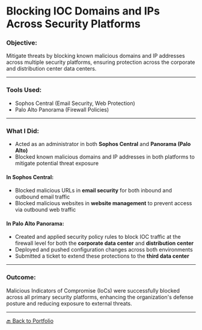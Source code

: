 # Blocking IOC Domains and IPs Across Security Platforms

### Objective:
Mitigate threats by blocking known malicious domains and IP addresses across multiple security platforms, ensuring protection across the corporate and distribution center data centers.

---

### Tools Used:
- Sophos Central (Email Security, Web Protection)
- Palo Alto Panorama (Firewall Policies)

---

### What I Did:

- Acted as an administrator in both **Sophos Central** and **Panorama (Palo Alto)**  
- Blocked known malicious domains and IP addresses in both platforms to mitigate potential threat exposure

#### In Sophos Central:
- Blocked malicious URLs in **email security** for both inbound and outbound email traffic  
- Blocked malicious websites in **website management** to prevent access via outbound web traffic  

#### In Palo Alto Panorama:
- Created and applied security policy rules to block IOC traffic at the firewall level for both the **corporate data center** and **distribution center**  
- Deployed and pushed configuration changes across both environments  
- Submitted a ticket to extend these protections to the **third data center**

---

### Outcome:

Malicious Indicators of Compromise (IoCs) were successfully blocked across all primary security platforms, enhancing the organization's defense posture and reducing exposure to external threats.

---

[🔙 Back to Portfolio](../README.md)

